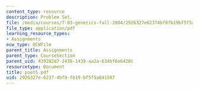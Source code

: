 ```yaml
---
content_type: resource
description: Problem Set.
file: /media/courses/7-03-genetics-fall-2004/2926327e62374bf0fb19bf5f5a841507_pset5.pdf
file_type: application/pdf
learning_resource_types:
- Assignments
ocw_type: OCWFile
parent_title: Assignments
parent_type: CourseSection
parent_uid: 439282d7-2438-1439-aa2a-634bf6e6428c
resourcetype: Document
title: pset5.pdf
uid: 2926327e-6237-4bf0-fb19-bf5f5a841507
---
```

